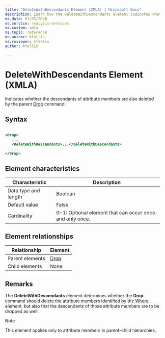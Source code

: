 ```yaml
---
title: "DeleteWithDescendants Element (XMLA) | Microsoft Docs"
description: Learn how the DeleteWithDescendants element indicates whether the descendants of attribute members are also deleted by the parent Drop command.
ms.date: 01/05/2020
ms.service: analysis-services
ms.custom: xmla
ms.topic: reference
ms.author: kfollis
ms.reviewer: kfollis
author: kfollis

---
```

# DeleteWithDescendants Element (XMLA)

  Indicates whether the descendants of attribute members are also deleted by the parent [Drop](../xml-elements-commands/drop-element-xmla.md) command.  
  
## Syntax  
  
```xml  
  
<Drop>  
   ...  
   <DeleteWithDescendants>...</DeleteWithDescendants>  
   ...  
</Drop>  
```  
  
## Element characteristics  
  
|Characteristic|Description|  
|--------------------|-----------------|  
|Data type and length|Boolean|  
|Default value|False|  
|Cardinality|0-1: Optional element that can occur once and only once.|  
  
## Element relationships  
  
|Relationship|Element|  
|------------------|-------------|  
|Parent elements|[Drop](../xml-elements-commands/drop-element-xmla.md)|  
|Child elements|None|  
  
## Remarks  
 The **DeleteWithDescendants** element determines whether the **Drop** command should delete the attribute members identified by the [Where](../xml-elements-properties/where-element-xmla.md) element, but also that the descendants of those attribute members are to be dropped as well.  
  
> [!NOTE]  
>  This element applies only to attribute members in parent-child hierarchies.  

